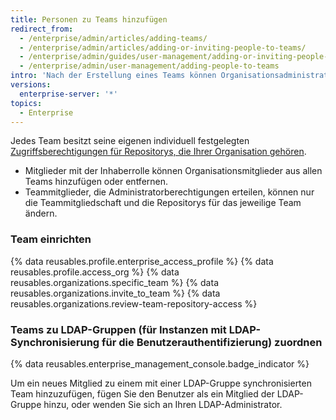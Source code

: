 ```yaml
---
title: Personen zu Teams hinzufügen
redirect_from:
  - /enterprise/admin/articles/adding-teams/
  - /enterprise/admin/articles/adding-or-inviting-people-to-teams/
  - /enterprise/admin/guides/user-management/adding-or-inviting-people-to-teams/
  - /enterprise/admin/user-management/adding-people-to-teams
intro: 'Nach der Erstellung eines Teams können Organisationsadministratoren Benutzer von {% data variables.product.product_location %} zum Team hinzufügen und festlegen, auf welche Repositorys sie zugreifen dürfen.'
versions:
  enterprise-server: '*'
topics:
  - Enterprise
---
```


Jedes Team besitzt seine eigenen individuell festgelegten [Zugriffsberechtigungen für Repositorys, die Ihrer Organisation gehören](/articles/permission-levels-for-an-organization).

- Mitglieder mit der Inhaberrolle können Organisationsmitglieder aus allen Teams hinzufügen oder entfernen.
- Teammitglieder, die Administratorberechtigungen erteilen, können nur die Teammitgliedschaft und die Repositorys für das jeweilige Team ändern.

### Team einrichten

{% data reusables.profile.enterprise_access_profile %}
{% data reusables.profile.access_org %}
{% data reusables.organizations.specific_team %}
{% data reusables.organizations.invite_to_team %}
{% data reusables.organizations.review-team-repository-access %}

### Teams zu LDAP-Gruppen (für Instanzen mit LDAP-Synchronisierung für die Benutzerauthentifizierung) zuordnen

{% data reusables.enterprise_management_console.badge_indicator %}

Um ein neues Mitglied zu einem mit einer LDAP-Gruppe synchronisierten Team hinzuzufügen, fügen Sie den Benutzer als ein Mitglied der LDAP-Gruppe hinzu, oder wenden Sie sich an Ihren LDAP-Administrator.
